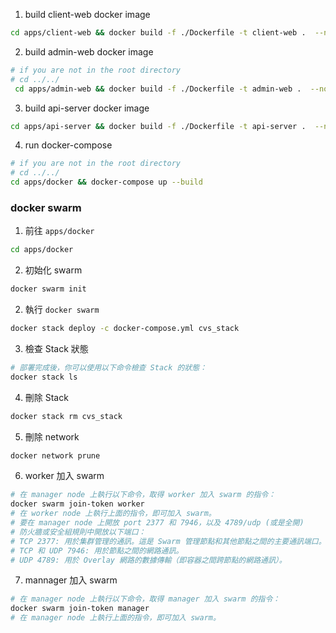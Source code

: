 1. build client-web docker image
```bash
cd apps/client-web && docker build -f ./Dockerfile -t client-web .  --no-cache
```

2. build admin-web docker image
```bash
# if you are not in the root directory
# cd ../../ 
 cd apps/admin-web && docker build -f ./Dockerfile -t admin-web .  --no-cache 
```
3. build api-server docker image
```bash 
cd apps/api-server && docker build -f ./Dockerfile -t api-server .  --no-cache
```

4. run docker-compose
```bash
# if you are not in the root directory
# cd ../../
cd apps/docker && docker-compose up --build
```


### docker swarm
1. 前往 `apps/docker` 
```bash
cd apps/docker
```
2. 初始化 swarm
```bash
docker swarm init
```
2. 執行 `docker swarm` 
```bash
docker stack deploy -c docker-compose.yml cvs_stack
```
3. 檢查 Stack 狀態
```bash
# 部署完成後，你可以使用以下命令檢查 Stack 的狀態：
docker stack ls
```
4. 刪除 Stack
```bash
docker stack rm cvs_stack
```
5. 刪除 network
```bash
docker network prune
```
6. worker 加入 swarm
```bash
# 在 manager node 上執行以下命令，取得 worker 加入 swarm 的指令：
docker swarm join-token worker
# 在 worker node 上執行上面的指令，即可加入 swarm。
# 要在 manager node 上開放 port 2377 和 7946，以及 4789/udp (或是全開)
# 防火牆或安全組規則中開放以下端口：
# TCP 2377: 用於集群管理的通訊。這是 Swarm 管理節點和其他節點之間的主要通訊端口。
# TCP 和 UDP 7946: 用於節點之間的網路通訊。
# UDP 4789: 用於 Overlay 網路的數據傳輸（即容器之間跨節點的網路通訊）。
```
7. mannager 加入 swarm
```bash
# 在 manager node 上執行以下命令，取得 manager 加入 swarm 的指令：
docker swarm join-token manager
# 在 manager node 上執行上面的指令，即可加入 swarm。
```